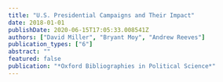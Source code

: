 ```yaml
---
title: "U.S. Presidential Campaigns and Their Impact"
date: 2018-01-01
publishDate: 2020-06-15T17:05:33.008541Z
authors: ["David Miller", "Bryant Moy", "Andrew Reeves"]
publication_types: ["6"]
abstract: ""
featured: false
publication: "*Oxford Bibliographies in Political Science*"
---
```


